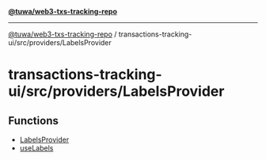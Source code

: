 [**@tuwa/web3-txs-tracking-repo**](../../../../README.md)

***

[@tuwa/web3-txs-tracking-repo](../../../../README.md) / transactions-tracking-ui/src/providers/LabelsProvider

# transactions-tracking-ui/src/providers/LabelsProvider

## Functions

- [LabelsProvider](functions/LabelsProvider.md)
- [useLabels](functions/useLabels.md)
